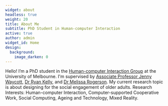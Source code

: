 ```yaml
---
widget: about
headless: true
weight: 20
title: About Me
subtitle: PhD Student in Human-computer Interaction
active: true
author: admin
widget_id: Home
design:
  background:
    image_darken: 0
---
```

Hello! I’m a PhD student in the [Human-computer Interaction Group](https://cis.unimelb.edu.au/hci/) at the University of Melbourne. I'm supervised by [Associate Professor Jenny Waycott](https://www.jwaycott.com/), [Dr Ryan Kelly](https://people.eng.unimelb.edu.au/rmkelly/), and [Dr Melissa Rogerson](https://www.melissarogerson.com/). My current research topic is about designing for the social engagement of older adults. Research Interests: Human-computer Interaction, Computer-supported Cooperative Work, Social Computing, Ageing and Technology, Mixed Reality.